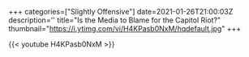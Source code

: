 +++
categories=["Slightly Offensive"]
date=2021-01-26T21:00:03Z
description=''
title="Is the Media to Blame for the Capitol Riot?"
thumbnail="https://i.ytimg.com/vi/H4KPasb0NxM/hqdefault.jpg"
+++

{{< youtube H4KPasb0NxM >}}
